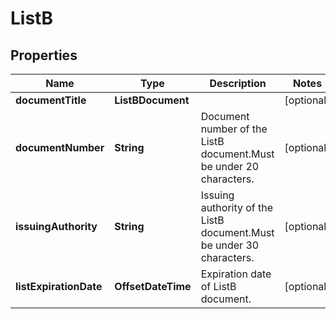 

# ListB


## Properties

| Name | Type | Description | Notes |
|------------ | ------------- | ------------- | -------------|
|**documentTitle** | **ListBDocument** |  |  [optional] |
|**documentNumber** | **String** | Document number of the ListB document.Must be under 20 characters.              |  [optional] |
|**issuingAuthority** | **String** | Issuing authority of the ListB document.Must be under 30 characters.              |  [optional] |
|**listExpirationDate** | **OffsetDateTime** | Expiration date of ListB document.              |  [optional] |



